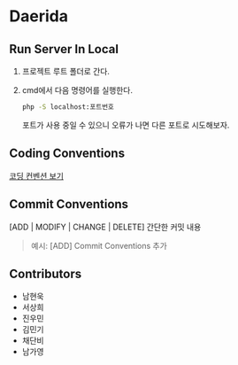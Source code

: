# Daerida

## Run Server In Local

1. 프로젝트 루트 폴더로 간다.

2. cmd에서 다음 명령어를 실행한다.

   ```bat
   php -S localhost:포트번호
   ```

   포트가 사용 중일 수 있으니 오류가 나면 다른 포트로 시도해보자.

## Coding Conventions

[코딩 컨벤션 보기](https://github.com/hw0k/daerida/blob/master/coding-convention.md)

## Commit Conventions

&lsqb;ADD | MODIFY | CHANGE | DELETE&rsqb; 간단한 커밋 내용

> 예시: &lsqb;ADD&rsqb; Commit Conventions 추가

## Contributors

- 남현욱
- 서상희
- 진우민
- 김민기
- 채단비
- 남가영
